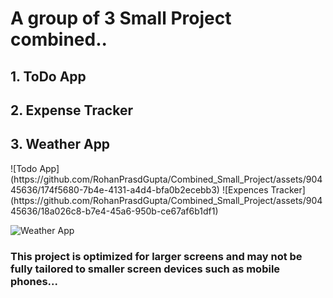 <h1>A group of 3 Small Project combined..</h1>
<h2>1. ToDo App</h2>
<h2>2. Expense Tracker</h2>
<h2>3. Weather App</h2>
![Todo App](https://github.com/RohanPrasdGupta/Combined_Small_Project/assets/90445636/174f5680-7b4e-4131-a4d4-bfa0b2ecebb3)
![Expences Tracker](https://github.com/RohanPrasdGupta/Combined_Small_Project/assets/90445636/18a026c8-b7e4-45a6-950b-ce67af6b1df1)

![Weather App](https://github.com/RohanPrasdGupta/Combined_Small_Project/assets/90445636/1f1badb7-28fd-4f6e-b47b-5be83c0d2bcd)

<h3>This project is optimized for larger screens and may not be fully tailored to smaller screen devices such as mobile phones...</h3>

